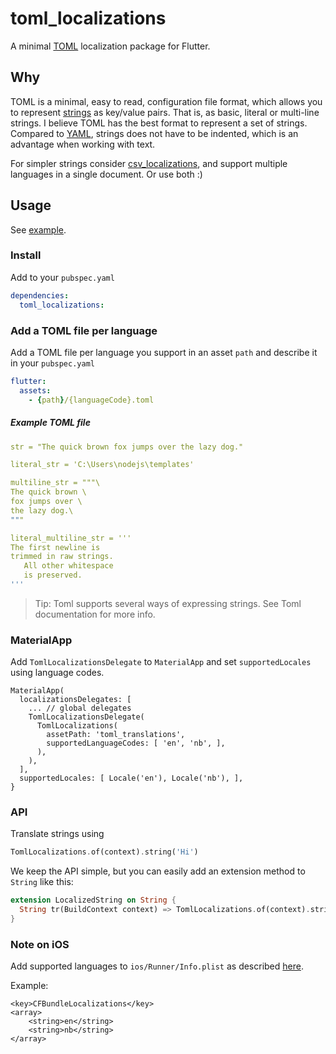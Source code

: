 # toml_localizations

A minimal [TOML](https://github.com/toml-lang/toml) localization package for Flutter.

## Why

TOML is a minimal, easy to read, configuration file format, which allows you to represent [strings](https://github.com/toml-lang/toml#user-content-string) as key/value pairs. That is, as basic, literal or multi-line strings. I believe TOML has the best format to represent a set of strings. Compared to [YAML](https://yaml.org/), strings does not have to be indented, which is an advantage when working with text. 

For simpler strings consider [csv_localizations](https://github.com/erf/csv_localizations), and support multiple languages in a single document. Or use both :)

## Usage

See [example](example).

### Install

Add to your `pubspec.yaml`

```yaml
dependencies:
  toml_localizations:
```

### Add a TOML file per language

Add a TOML file per language you support in an asset `path` and describe it in your `pubspec.yaml`

```yaml
flutter:
  assets:
    - {path}/{languageCode}.toml
```

##### Example TOML file

```yaml
str = "The quick brown fox jumps over the lazy dog."

literal_str = 'C:\Users\nodejs\templates'

multiline_str = """\
The quick brown \
fox jumps over \
the lazy dog.\
"""

literal_multiline_str = '''
The first newline is
trimmed in raw strings.
   All other whitespace
   is preserved.
'''
```

> Tip: Toml supports several ways of expressing strings.  See Toml documentation for more info.

### MaterialApp

Add `TomlLocalizationsDelegate` to `MaterialApp` and set `supportedLocales` using language codes.

```
MaterialApp(
  localizationsDelegates: [
    ... // global delegates
    TomlLocalizationsDelegate(
      TomlLocalizations(
        assetPath: 'toml_translations',
        supportedLanguageCodes: [ 'en', 'nb', ],
      ),
    ),
  ],
  supportedLocales: [ Locale('en'), Locale('nb'), ],
}

```

### API

Translate strings using

```dart
TomlLocalizations.of(context).string('Hi')
```

We keep the API simple, but you can easily add an extension method to `String` like this:

```dart
extension LocalizedString on String {
  String tr(BuildContext context) => TomlLocalizations.of(context).string(this);
}
```

### Note on **iOS**

Add supported languages to `ios/Runner/Info.plist` as described 
[here](https://flutter.dev/docs/development/accessibility-and-localization/internationalization#specifying-supportedlocales).

Example:

```
<key>CFBundleLocalizations</key>
<array>
	<string>en</string>
	<string>nb</string>
</array>
```
